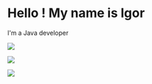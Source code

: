 <html lang="en">
<head>
    <meta charset="UTF-8">
    <meta name="viewport" content="width=device-width, initial-scale=1.0">
    <title>GitHub Profile Header</title>
    <link rel="stylesheet" href="styles.css">
</head>
<body>

<div class="header">
    <h1>Hello ! My name is Igor</h1>
    <p> I'm a Java developer </p>
</div>

</body>
</html>


![](https://github-profile-summary-cards.vercel.app/api/cards/profile-details?username=GitIgorchelos&theme=solarized_dark)

![](https://github-profile-summary-cards.vercel.app/api/cards/most-commit-language?username=GitIgorchelos&theme=solarized_dark)

![](https://github-profile-summary-cards.vercel.app/api/cards/stats?username=GitIgorchelos&theme=solarized_dark)


                  
                   
